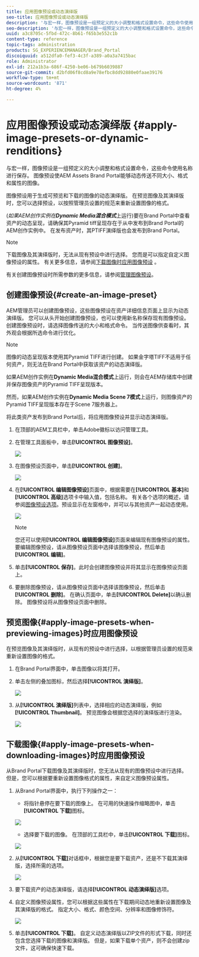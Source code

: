 ```yaml
---
title: 应用图像预设或动态演绎版
seo-title: 应用图像预设或动态演绎版
description: '与宏一样，图像预设是一组预定义的大小调整和格式设置命令，这些命令使用名称进行保存。 图像预设使AEM Assets Brand Portal能够动态传送不同大小、格式和属性的图像。 '
seo-description: '与宏一样，图像预设是一组预定义的大小调整和格式设置命令，这些命令使用名称进行保存。 图像预设使AEM Assets Brand Portal能够动态传送不同大小、格式和属性的图像。 '
uuid: a3c8705c-5fbd-472c-8b61-f65b3e552c1b
content-type: reference
topic-tags: administration
products: SG_EXPERIENCEMANAGER/Brand_Portal
discoiquuid: a512dfa0-fef3-4c3f-a389-a0a3a7415bac
role: Administrator
exl-id: 212a1b3a-686f-4250-be06-b679b6039887
source-git-commit: d2bfd06f8cd8a9e78efbc8dd92880e0faae39176
workflow-type: tm+mt
source-wordcount: '871'
ht-degree: 4%

---
```


# 应用图像预设或动态演绎版 {#apply-image-presets-or-dynamic-renditions}

与宏一样，图像预设是一组预定义的大小调整和格式设置命令，这些命令使用名称进行保存。 图像预设使AEM Assets Brand Portal能够动态传送不同大小、格式和属性的图像。

图像预设用于生成可预览和下载的图像的动态演绎版。 在预览图像及其演绎版时，您可以选择预设，以按照管理员设置的规范来重新设置图像的格式。

(*如果AEM创作实例在&#x200B;**Dynamic Media混合模式***上运行)要在Brand Portal中查看资产的动态呈现，请确保其Pyramid tiff呈现存在于从中发布到Brand Portal的AEM创作实例中。 在发布资产时，其PTIFF演绎版也会发布到Brand Portal。

>[!NOTE]
>
>下载图像及其演绎版时，无法从现有预设中进行选择。 您而是可以指定自定义图像预设的属性。 有关更多信息，请参阅[下载图像时应用图像预设](../using/brand-portal-image-presets.md#main-pars-text-1403412644) 。


有关创建图像预设时所需参数的更多信息，请参阅[管理图像预设](https://docs.adobe.com/docs/en/AEM/6-0/administer/integration/dynamic-media/image-presets.html)。

## 创建图像预设{#create-an-image-preset}

AEM管理员可以创建图像预设，这些图像预设在资产详细信息页面上显示为动态演绎版。 您可以从头开始创建图像预设，也可以使用新名称保存现有图像预设。 创建图像预设时，请选择图像传送的大小和格式命令。 当传送图像供查看时，其外观会根据所选命令进行优化。

>[!NOTE]
>
>图像的动态呈现版本使用其Pyramid TIFF进行创建。 如果金字塔TIFF不适用于任何资产，则无法在Brand Portal中获取该资产的动态演绎版。
>
>如果AEM创作实例在&#x200B;**Dynamic Media混合模式**&#x200B;上运行，则会在AEM存储库中创建并保存图像资产的Pyramid TIFF呈现版本。
>
>然而，如果AEM创作实例在&#x200B;**Dynamic Media Scene 7模式**&#x200B;上运行，则图像资产的Pyramid TIFF呈现版本存在于Scene 7服务器上。
>
>将此类资产发布到Brand Portal后，将应用图像预设并显示动态演绎版。


1. 在顶部的AEM工具栏中，单击Adobe徽标以访问管理工具。

1. 在管理工具面板中，单击&#x200B;**[!UICONTROL 图像预设]**。

   ![](assets/admin-tools-panel-4.png)

1. 在图像预设页面中，单击&#x200B;**[!UICONTROL 创建]**。

   ![](assets/image_preset_homepage.png)

1. 在&#x200B;**[!UICONTROL 编辑图像预设]**&#x200B;页面中，根据需要在&#x200B;**[!UICONTROL 基本]**&#x200B;和&#x200B;**[!UICONTROL 高级]**&#x200B;选项卡中输入值，包括名称。 有关各个选项的概述，请参阅[图像预设选项](https://docs.adobe.com/docs/en/AEM/6-0/administer/integration/dynamic-media/image-presets.html#Image%20preset%20options)。预设显示在左窗格中，并可以与其他资产一起动态使用。

   ![](assets/image_preset_create.png)

   >[!NOTE]
   >
   >您还可以使用&#x200B;**[!UICONTROL 编辑图像预设]**&#x200B;页面来编辑现有图像预设的属性。 要编辑图像预设，请从图像预设页面中选择该图像预设，然后单击&#x200B;**[!UICONTROL 编辑]**。

1. 单击&#x200B;**[!UICONTROL 保存]**。此时会创建图像预设并将其显示在图像预设页面上。
1. 要删除图像预设，请从图像预设页面中选择该图像预设，然后单击&#x200B;**[!UICONTROL 删除]**。 在确认页面中，单击&#x200B;**[!UICONTROL Delete]**&#x200B;以确认删除。 图像预设将从图像预设页面中删除。

## 预览图像{#apply-image-presets-when-previewing-images}时应用图像预设

在预览图像及其演绎版时，从现有的预设中进行选择，以根据管理员设置的规范来重新设置图像的格式。

1. 在Brand Portal界面中，单击图像以将其打开。
1. 单击左侧的叠加图标，然后选择&#x200B;**[!UICONTROL 演绎版]**。

   ![](assets/image-preset-previewrenditions.png)

1. 从&#x200B;**[!UICONTROL 演绎版]**&#x200B;列表中，选择相应的动态演绎版，例如&#x200B;**[!UICONTROL Thumbnail]**。 预览图像会根据您选择的演绎版进行渲染。

   ![](assets/image-preset-previewrenditionthumbnail.png)

## 下载图像{#apply-image-presets-when-downloading-images}时应用图像预设

从Brand Portal下载图像及其演绎版时，您无法从现有的图像预设中进行选择。 但是，您可以根据要重新设置图像格式的属性，来自定义图像预设属性。

1. 从Brand Portal界面中，执行下列操作之一：

   * 将指针悬停在要下载的图像上。 在可用的快速操作缩略图中，单击&#x200B;**[!UICONTROL 下载]**&#x200B;图标。

   ![](assets/downloadsingleasset.png)

   * 选择要下载的图像。 在顶部的工具栏中，单击&#x200B;**[!UICONTROL 下载]**&#x200B;图标。

   ![](assets/downloadassets.png)

1. 从&#x200B;**[!UICONTROL 下载]**&#x200B;对话框中，根据您是要下载资产，还是不下载其演绎版，选择所需的选项。

   ![](assets/donload-assets-dialog.png)

1. 要下载资产的动态演绎版，请选择&#x200B;**[!UICONTROL 动态演绎版]**&#x200B;选项。
1. 自定义图像预设属性，您可以根据这些属性在下载期间动态地重新设置图像及其演绎版的格式。 指定大小、格式、颜色空间、分辨率和图像修饰符。

   ![](assets/dynamicrenditions.png)

1. 单击&#x200B;**[!UICONTROL 下载]**。 自定义动态演绎版以ZIP文件的形式下载，同时还包含您选择下载的图像和演绎版。 但是，如果下载单个资产，则不会创建zip文件，这可确保快速下载。
